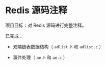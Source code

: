# Redis 源码注释

项目目标：对 Redis 源码进行完整注释。

已完成：

* 双端链表数据结构（ ``adlist.h`` 和 ``adlist.c`` ）

* 事件处理（ ``ae.h`` 和 ``ae.c`` ）
